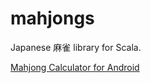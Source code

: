 # mahjongs

Japanese 麻雀 library for Scala.

[Mahjong Calculator for Android](https://play.google.com/store/apps/details?id=mahjongs.snapshot)
